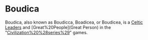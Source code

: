 # Boudica

Boudica, also known as Boudicca, Boadicea, or Boudicea, is a [Celtic](Celtic) [Leaders](leader) and [Great%20People](Great Person) in the "[Civilization%20%28series%29](Civilization)" games.